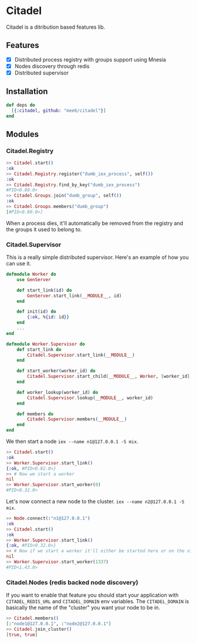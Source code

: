# Citadel

Citadel is a ditribution based features lib.

## Features

- [x] Distributed process registry with groups support using Mnesia
- [x] Nodes discovery through redis
- [x] Distributed supervisor

## Installation

```elixir
def deps do
  [{:citadel, github: "mee6/citadel"}]
end
```

## Modules
### Citadel.Registry

```elixir
>> Citadel.start()
:ok
>> Citadel.Registry.register("dumb_iex_process", self())
:ok
>> Citadel.Registry.find_by_key("dumb_iex_process")
#PID<0.80.0>
>> Citadel.Groups.join("dumb_group", self())
:ok
>> Citadel.Groups.members("dumb_group")
[#PID<0.80.0>]
```

When a process dies, it'll automatically be removed from the registry and the groups it used to belong to.

### Citadel.Supervisor

This is a really simple distributed supervisor. Here's an example of how you can use it.

```elixir
defmodule Worker do
	use GenServer

	def start_link(id) do
		GenServer.start_link(__MODULE__, id)
	end

	def init(id) do
		{:ok, %{id: id}}
	end
	...
end

defmodule Worker.Supervisor do
	def start_link do
		Citadel.Supervisor.start_link(__MODULE__)
	end

	def start_worker(worker_id) do
		Citadel.Supervisor.start_child(__MODULE__, Worker, [worker_id], id: worker_id)
	end

	def worker_lookup(worker_id) do
		Citadel.Supervisor.lookup(__MODULE__, worker_id)
	end

	def members do
		Citadel.Supervisor.members(__MODULE__)
	end
end
```

We then start a node `iex --name n1@127.0.0.1 -S mix`.

```elixir
>> Citadel.start()
:ok
>> Worker.Supervisor.start_link()
{:ok, #PID<0.82.0>}
>> # Now we start a worker
nil
>> Worker.Supervisor.start_worker(0)
#PID<0.32.0>
```

Let's now connect a new node to the cluster. `iex --name n2@127.0.0.1 -S mix`.

```elixir
>> Node.connect(:"n1@127.0.0.1")
:ok
>> Citadel.start()
:ok
>> Worker.Supervisor.start_link()
{:ok, #PID<0.32.0>}
>> # Now if we start a worker it'll either be started here or on the n1 node. Depending on the hash of its id
nil
>> Worker.Supervisor.start_worker(1337)
#PID<1.43.0>
```

### Citadel.Nodes (redis backed node discovery)

If you want to enable that feature you should start your application with `CITADEL_REDIS_URL` and `CITADEL_DOMAIN` env variables. The `CITADEL_DOMAIN` is basically the name of the "cluster" you want your node to be in.

```elixir
>> Citadel.members()
[:"node1@127.0.0.1", :"node2@127.0.0.1"]
>> Citadel.join_cluster()
[true, true]
```
